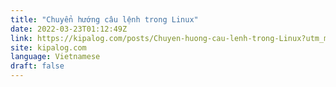```yaml
---
title: "Chuyển hướng câu lệnh trong Linux"
date: 2022-03-23T01:12:49Z
link: https://kipalog.com/posts/Chuyen-huong-cau-lenh-trong-Linux?utm_medium=RSS&utm_source=news.12bit.vn
site: kipalog.com
language: Vietnamese
draft: false
---
```

